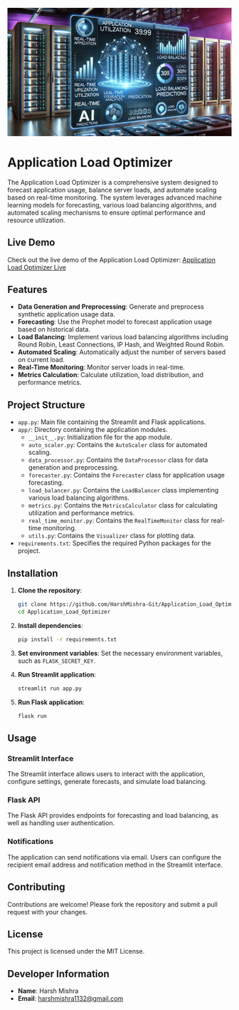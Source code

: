 ![Application Load Optimizer](banner.png)

# Application Load Optimizer

The Application Load Optimizer is a comprehensive system designed to forecast application usage, balance server loads, and automate scaling based on real-time monitoring. The system leverages advanced machine learning models for forecasting, various load balancing algorithms, and automated scaling mechanisms to ensure optimal performance and resource utilization.

## Live Demo

Check out the live demo of the Application Load Optimizer: [Application Load Optimizer Live](https://app-load-optimizer.streamlit.app/)

## Features

- **Data Generation and Preprocessing**: Generate and preprocess synthetic application usage data.
- **Forecasting**: Use the Prophet model to forecast application usage based on historical data.
- **Load Balancing**: Implement various load balancing algorithms including Round Robin, Least Connections, IP Hash, and Weighted Round Robin.
- **Automated Scaling**: Automatically adjust the number of servers based on current load.
- **Real-Time Monitoring**: Monitor server loads in real-time.
- **Metrics Calculation**: Calculate utilization, load distribution, and performance metrics.

## Project Structure

- `app.py`: Main file containing the Streamlit and Flask applications.
- `app/`: Directory containing the application modules.
  - `__init__.py`: Initialization file for the app module.
  - `auto_scaler.py`: Contains the `AutoScaler` class for automated scaling.
  - `data_processor.py`: Contains the `DataProcessor` class for data generation and preprocessing.
  - `forecaster.py`: Contains the `Forecaster` class for application usage forecasting.
  - `load_balancer.py`: Contains the `LoadBalancer` class implementing various load balancing algorithms.
  - `metrics.py`: Contains the `MetricsCalculator` class for calculating utilization and performance metrics.
  - `real_time_monitor.py`: Contains the `RealTimeMonitor` class for real-time monitoring.
  - `utils.py`: Contains the `Visualizer` class for plotting data.
- `requirements.txt`: Specifies the required Python packages for the project.

## Installation

1. **Clone the repository**:
   ```bash
   git clone https://github.com/HarshMishra-Git/Application_Load_Optimizer.git
   cd Application_Load_Optimizer
   ```

2. **Install dependencies**:
   ```bash
   pip install -r requirements.txt
   ```

3. **Set environment variables**:
   Set the necessary environment variables, such as `FLASK_SECRET_KEY`.

4. **Run Streamlit application**:
   ```bash
   streamlit run app.py
   ```

5. **Run Flask application**:
   ```bash
   flask run
   ```

## Usage

### Streamlit Interface

The Streamlit interface allows users to interact with the application, configure settings, generate forecasts, and simulate load balancing. 

### Flask API

The Flask API provides endpoints for forecasting and load balancing, as well as handling user authentication.

### Notifications

The application can send notifications via email. Users can configure the recipient email address and notification method in the Streamlit interface.

## Contributing

Contributions are welcome! Please fork the repository and submit a pull request with your changes.

## License

This project is licensed under the MIT License.

## Developer Information

- **Name**: Harsh Mishra
- **Email**: harshmishra1132@gmail.com
